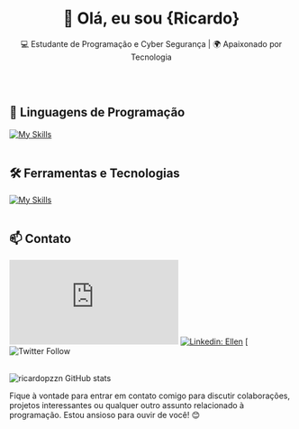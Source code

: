 <h1 align="center">👋 Olá, eu sou {Ricardo}</h1>

<p align="center">
  💻 Estudante de Programação e Cyber Segurança | 🌍 Apaixonado por Tecnologia
</p><br><br>


## 🚀 Linguagens de Programação
[![My Skills](https://skillicons.dev/icons?i=java,python,javascript)](https://skillicons.dev)<br><br>

## 🛠️ Ferramentas e Tecnologias
[![My Skills](https://skillicons.dev/icons?i=vscode,eclipse,mysql,bootstrap,git,github)](https://skillicons.dev)<br><br>

## 📫 Contato

[![Gmail Badge](https://img.shields.io/badge/-{SeuEmail}-006bed?style=flat-square&logo=Gmail&logoColor=white&link=mailto:ricardopzzn@gmail.com)](mailto:{ricardopzzn@gmail.com})
[![Linkedin: Ellen](https://img.shields.io/badge/-ellendias-blue?style=flat-square&logo=Linkedin&logoColor=white&link=https://www.linkedin.com/in/devellenias/)](https://www.linkedin.com/in/ricardo-moureira-633826148/)
[![Twitter Follow](https://img.shields.io/twitter/follow/SeuUsuario?style=social) <br><br>


![ricardopzzn GitHub stats](https://github-readme-stats.vercel.app/api?username=ricardopzzn&show_icons=true&theme=radical)

Fique à vontade para entrar em contato comigo para discutir colaborações, projetos interessantes ou qualquer outro assunto relacionado à programação. Estou ansioso para ouvir de você! 😊 <br><br>
